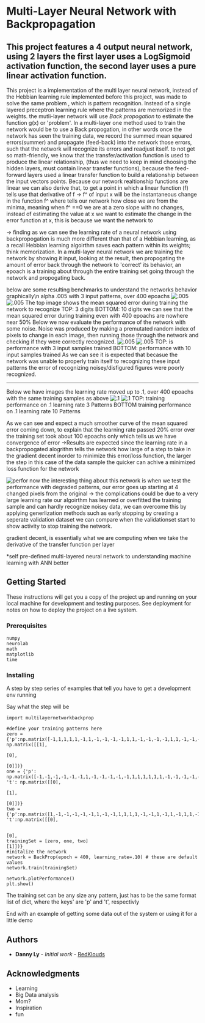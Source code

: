 # Multi-Layer Neural Network with Backpropagation  

This project features a 4 output neural network, using 2 layers the first layer uses a LogSigmoid activation function, the second layer uses a pure linear activation function.
---


This project is a implementation of the multi layer neural network, instead of the Hebbian learning rule implemented
before this project, was made to solve the same problem , which is pattern recognition. Instead of a single layered
preceptron learning rule where the patterns are memorized in the weights. the mutli-layer network will use <i>Back propogation</i>
to estimate the function g(x) or 'problem'. In a multi-layer one method used to train the network would be to use a
Back propogation, in other words once the network has seen the training data, we record the summed mean squared errors(summer)
and propagate (feed-back) into the network those errors, such that the network will recognize its errors and readjust itself.
to not get so math-friendly, we know that the transfer/activation function is used to produce the linear relationship, (thus we need
to keep in mind choosing the hidden layers, must contain linear transfer functions), because the feed-forward layers used a linear
transfer function to build a relationship between the input vectors points. Because our network realtionship functions are linear
we can also derive that, to get a point in which a linear function (f) tells use that derivative of f -> f^ of input x will be the instantaneous
change in the function f^ where tells our network how close we are from the minima, meaning when f^ ==0 we are at a zero slope
with no changes, instead of estimating the value at x we want to estimate the change in the error function at x, this is because
we want the network to


-> finding as we can see the learning rate of a neural network using backpropogation is much more different than that of a Hebbian learning,
as a recall Hebbian learning algoirthm saves each pattern within its weights; think memorization. In a multi-layer neural network
we are training the network by showing it input, looking at the result, then propogating the amount of error back through the network to 
'correct' its behavior, an epoach is a training about through the entire training set going through the network and propogating back.



below are some resulting benchmarks to understand the networks behavior graphically\n
alpha .005 with 3 input patterns, over 400 epoachs
![.005](https://image.ibb.co/jrYSJR/005_alpha_3_patterns_perf.png)
![.005](https://image.ibb.co/hMHnJR/005_alpha_10_patterns_perf.png)
The top image shows the mean squared error during training the network to recognize
TOP: 3 digits
BOTTOM: 10 digits
we can see that the mean squared error during training even with 400 epoachs are nowhere near 50%
Below we now evaluate the performance of the network with some noise.
Noise was produced by making a premutated random index of pixels to change in each image, then running those
through the network and checking if they were correctly recognized.
![.005](https://image.ibb.co/eMiSJR/005_alpha_3_patterns_noise.png)
![.005](https://image.ibb.co/ibwQ56/005_alpha_10_patterns_noise.png)
TOP: is performance with 3 input samples trained
BOTTOM: performance with 10 input samples trained
As we can see it is expected that becasue the network was unable to properly train itself
to recognizing these input patterns the error of recognizing noisey/disfigured figures were poorly recognized.

---
Below we have images the learning rate moved up to .1, over 400 epoachs with the same training samples as above
![.1](https://image.ibb.co/caWQ56/1_alpha_3_patterns_perf.png)
![.1](https://image.ibb.co/e4SbCm/1_alpha_10_patterns_perf.png)
TOP: training performance on .1 learning rate 3 Patterns
BOTTOM training performance on .1 learning rate 10 Patterns

As we can see and expect a much smoother curve of the mean squared error
coming down, to explain that the learning rate passed 20% error over the training set took about 100 epoachs only
which tells us we have convergence of error
->Results are expected since the learning rate in a backpropogated alogrithm tells the network how large of a step to take in the 
gradient decent inorder to minimize this error/loss function, the larger the step in this case of the data sample the quicker can achive a minimized
loss function for the network

![perfor](https://image.ibb.co/jxtuyR/1_alpha_10_patterns_noise.png)
now the interesting thing about this network is when we test the performance with degraded patterns, our error goes up starting at 4 changed pixels from the original
-> the complications could be due to a very large learning rate our algoirthm has learned or overfitted the training sample and can hardly
recognize noisey data, we can overcome this by applying generlization methods such as early stopping by creating a seperate validation dataset
we can compare when the validationset start to show activity to stop training the network.


gradient decent, is essentially what we are computing when we take the derivative of the transfer function per layer

*self pre-defined multi-layered neural network to understanding machine learning with ANN better

## Getting Started

These instructions will get you a copy of the project up and running on your local machine for development and testing purposes. See deployment for notes on how to deploy the project on a live system.

### Prerequisites
```
numpy
neurolab
math
matplotlib
time
````

### Installing

A step by step series of examples that tell you have to get a development env running

Say what the step will be

```
import multilayernetworkbackprop

#define your training patterns here
zero = {'p':np.matrix([-1,1,1,1,1,-1,1,-1,-1,-1,-1,1,1,-1,-1,-1,-1,1,1,-1,-1,-1,-1,1,-1,1,1,1,1,-1]),'t': np.matrix([[1],
                                                                                                                        [0],
                                                                                                                        [0]])}
one = {'p': np.matrix([-1,-1,-1,-1,-1,-1,1,-1,-1,-1,-1,-1,1,1,1,1,1,1,-1,-1,-1,-1,-1,-1,-1,-1,-1,-1,-1,-1]), 't': np.matrix([[0],
                                                                                                                              [1],
                                                                                                                              [0]])}
two = {'p':np.matrix([1,-1,-1,-1,-1,-1,1,-1,-1,1,1,1,1,-1,-1,1,-1,1,-1,1,1,-1,-1,1,-1,-1,-1,-1,-1,1]), 't':np.matrix([[0],

                                                                                                                        [0],
trainingSet = [zero, one, two]                                                                                                                 [1]])}
#initalize the network
network = BackProp(epoch = 400, learning_rate=.10) # these are default values
network.train(trainingSet)

network.plotPerformance()
plt.show()

```
The training set can be any size any pattern, just has to be the same format list of dict,
where the keys' are 'p' and 't', respectivly

End with an example of getting some data out of the system or using it for a little demo



## Authors

* **Danny Ly** - *Initial work* - [RedKlouds](https://github.com/RedKlouds)


## Acknowledgments
* Learning
* Big Data analysis
* Mom?
* Inspiration
* fun


